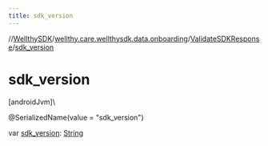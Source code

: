 ```yaml
---
title: sdk_version
---
```

//[WellthySDK](../../../index.html)/[wellthy.care.wellthysdk.data.onboarding](../index.html)/[ValidateSDKResponse](index.html)/[sdk_version](sdk_version.html)



# sdk_version



[androidJvm]\




@SerializedName(value = "sdk_version")



var [sdk_version](sdk_version.html): [String](https://kotlinlang.org/api/latest/jvm/stdlib/kotlin/-string/index.html)




